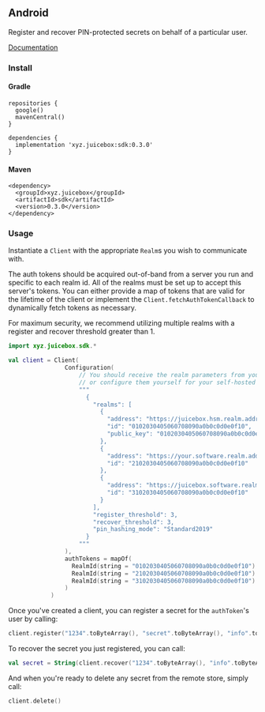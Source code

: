 ## Android

Register and recover PIN-protected secrets on behalf of a particular user.

[Documentation](https://docs:JU1C380X@docs.juicebox.xyz/android/juicebox-sdk/xyz.juicebox.sdk/)

### Install

#### Gradle

```
repositories {
  google()
  mavenCentral()
}

dependencies {
  implementation 'xyz.juicebox:sdk:0.3.0'
}
```

#### Maven

```
<dependency>
  <groupId>xyz.juicebox</groupId>
  <artifactId>sdk</artifactId>
  <version>0.3.0</version>
</dependency>
```

### Usage

Instantiate a `Client` with the appropriate `Realm`s you wish to communicate with.

The auth tokens should be acquired out-of-band from a server you run and specific to each realm id. All of the realms must be set up to accept this server's tokens. You can either provide a map of tokens that are valid for the lifetime of the client or implement the `Client.fetchAuthTokenCallback` to dynamically fetch tokens as necessary.

For maximum security, we recommend utilizing multiple realms with a register and recover threshold greater than 1.

```kotlin
import xyz.juicebox.sdk.*

val client = Client(
                Configuration(
                    // You should receive the realm parameters from your realm provider,
                    // or configure them yourself for your self-hosted realm.
                    """
                      {
                        "realms": [
                          {
                            "address": "https://juicebox.hsm.realm.address",
                            "id": "0102030405060708090a0b0c0d0e0f10",
                            "public_key": "0102030405060708090a0b0c0d0e0f101112131415161718191a1b1c1d1e1f20"
                          },
                          {
                            "address": "https://your.software.realm.address",
                            "id": "2102030405060708090a0b0c0d0e0f10"
                          },
                          {
                            "address": "https://juicebox.software.realm.address",
                            "id": "3102030405060708090a0b0c0d0e0f10"
                          }
                        ],
                        "register_threshold": 3,
                        "recover_threshold": 3,
                        "pin_hashing_mode": "Standard2019"
                      }
                    """
                ),
                authTokens = mapOf(
                  RealmId(string = "0102030405060708090a0b0c0d0e0f10") to authToken1,
                  RealmId(string = "2102030405060708090a0b0c0d0e0f10") to authToken2,
                  RealmId(string = "3102030405060708090a0b0c0d0e0f10") to authToken3
                )
            )
```

Once you've created a client, you can register a secret for the `authToken`'s user by calling:

```kotlin
client.register("1234".toByteArray(), "secret".toByteArray(), "info".toByteArray(), 5)
```

To recover the secret you just registered, you can call:

```kotlin
val secret = String(client.recover("1234".toByteArray(), "info".toByteArray()))
```

And when you're ready to delete any secret from the remote store, simply call:

```kotlin
client.delete()
```
